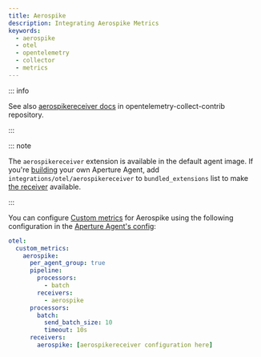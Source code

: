 ```yaml
---
title: Aerospike
description: Integrating Aerospike Metrics
keywords:
  - aerospike
  - otel
  - opentelemetry
  - collector
  - metrics
---
```


::: info

See also [aerospikereceiver docs][receiver] in opentelemetry-collect-contrib
repository.

:::

::: note

The `aerospikereceiver` extension is available in the default agent image. If
you're [building][build] your own Aperture Agent, add
`integrations/otel/aerospikereceiver` to `bundled_extensions` list to make [the
receiver][receiver] available.

:::

You can configure [Custom metrics][custom-metrics] for Aerospike using the
following configuration in the [Aperture Agent's config][agent-config]:

```yaml
otel:
  custom_metrics:
    aerospike:
      per_agent_group: true
      pipeline:
        processors:
          - batch
        receivers:
          - aerospike
      processors:
        batch:
          send_batch_size: 10
          timeout: 10s
      receivers:
        aerospike: [aerospikereceiver configuration here]
```

[build]: /reference/aperturectl/build/agent/agent.md
[receiver]:
  https://github.com/open-telemetry/opentelemetry-collector-contrib/tree/main/receiver/aerospikereceiver
[custom-metrics]: /reference/configuration/agent.md#custom-metrics-config
[agent-config]: /reference/configuration/agent.md#agent-o-t-e-l-config
